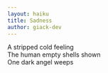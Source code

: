 ```yaml
---
layout: haiku
title: Sadness
author: giack-dev
---
```


A stripped cold feeling <br>
The human empty shells shown <br>
One dark angel weeps <br>
